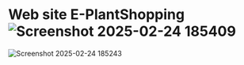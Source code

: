 # Web site E-PlantShopping![Screenshot 2025-02-24 185409](https://github.com/user-attachments/assets/a5c0c6a2-10b0-4c01-a768-0d9f095b5baa)
![Screenshot 2025-02-24 185243](https://github.com/user-attachments/assets/7edffd0a-687a-47f8-8c97-4bc373bf1d36)
